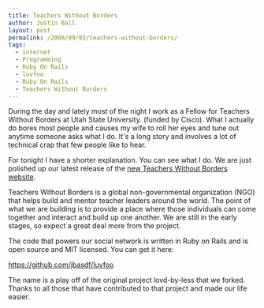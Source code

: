 ```yaml
---
title: Teachers Without Borders
author: Justin Ball
layout: post
permalink: /2008/09/03/teachers-without-borders/
tags:
  - internet
  - Programming
  - Ruby On Rails
  - luvfoo
  - Ruby On Rails
  - Teachers Without Borders
---
```


During the day and lately most of the night I work as a Fellow for Teachers Without Borders at Utah State University. (funded by Cisco).
What I actually do bores most people and causes my wife to roll her eyes and tune out anytime someone asks what I do.
It's a long story and involves a lot of technical crap that few people like to hear.

For tonight I have a shorter explanation. You can see what I do. We are just polished up our latest
release of the [new Teachers Without Borders website][1].

 [1]: http://connect.teacherswithoutborders.org

Teachers Without Borders is a global non-governmental organization (NGO) that helps build and mentor teacher leaders around the world.
The point of what we are building is to provide a place where those individuals can come together and interact and build up one another.
We are still in the early stages, so expect a great deal more from the project.

The code that powers our social network is written in Ruby on Rails and is open source and MIT licensed. You can get it here:

<a href="https://github.com/jbasdf/luvfoo">https://github.com/jbasdf/luvfoo</a>

The name is a play off of the original project lovd-by-less that we forked. Thanks to all those that have contributed to that
project and made our life easier.